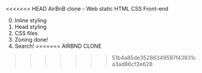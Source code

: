 <<<<<<< HEAD
AirBnB clone - Web static
HTML
CSS
Front-end

0. Inline styling
1. Head styling
2. CSS files
3. Zoning done!
4. Search!
=======
AIRBND CLONE
>>>>>>> 51b4a85de35286349597f43931ca3ad86cf2e628
